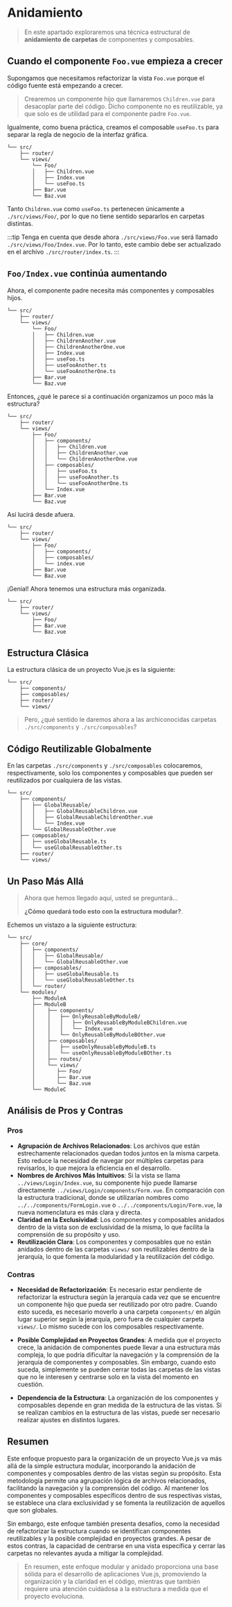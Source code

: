 # Anidamiento

>En este apartado exploraremos una técnica estructural de **anidamiento de carpetas** de componentes y composables.

## Cuando el componente `Foo.vue` empieza a crecer

Supongamos que necesitamos refactorizar la vista `Foo.vue` porque el código fuente está empezando a crecer.

>Crearemos un componente hijo que llamaremos `Children.vue` para desacoplar parte del código. Dicho componente no es reutilizable, ya que solo es de utilidad para el componente padre `Foo.vue`.

Igualmente, como buena práctica, creamos el composable `useFoo.ts` para separar la regla de negocio de la interfaz gráfica.

```sh{4,5,6,7}
└── src/
    ├── router/
    └── views/
        └── Foo/
        │   ├── Children.vue
        │   ├── Index.vue
        │   └── useFoo.ts
        ├── Bar.vue
        └── Baz.vue
```

Tanto `Children.vue` como `useFoo.ts` pertenecen únicamente a `./src/views/Foo/`, por lo que no tiene sentido separarlos en carpetas distintas.

:::tip
Tenga en cuenta que desde ahora `./src/views/Foo.vue` será llamado `./src/views/Foo/Index.vue`. Por lo tanto, este cambio debe ser actualizado en el archivo `./src/router/index.ts`.
:::

## `Foo/Index.vue` continúa aumentando

Ahora, el componente padre necesita más componentes y composables hijos.

```sh{6,7,10,11}
└── src/
    ├── router/
    └── views/
        └── Foo/
        │   ├── Children.vue
        │   ├── ChildrenAnother.vue
        │   ├── ChildrenAnotherOne.vue
        │   ├── Index.vue
        │   ├── useFoo.ts
        │   ├── useFooAnother.ts
        │   └── useFooAnotherOne.ts
        ├── Bar.vue
        └── Baz.vue
```

Entonces, ¿qué le parece si a continuación organizamos un poco más la estructura?

```sh{5,9}
└── src/
    ├── router/
    └── views/
        ├── Foo/
        │   ├── components/
        │   │   ├── Children.vue
        │   │   ├── ChildrenAnother.vue
        │   │   └── ChildrenAnotherOne.vue
        │   ├── composables/
        │   │   ├── useFoo.ts
        │   │   ├── useFooAnother.ts
        │   │   └── useFooAnotherOne.ts
        │   └── Index.vue
        ├── Bar.vue
        └── Baz.vue
```
Así lucirá desde afuera.

```sh{5,6}
└── src/
    ├── router/
    └── views/
        ├── Foo/
        │   ├── components/
        │   ├── composables/
        │   └── index.vue
        ├── Bar.vue
        └── Baz.vue
```

¡Genial! Ahora tenemos una estructura más organizada.

```sh{4}
└── src/
    ├── router/
    └── views/
        ├── Foo/
        ├── Bar.vue
        └── Baz.vue
```

## Estructura Clásica

La estructura clásica de un proyecto Vue.js es la siguiente:

```sh{2,3}
└── src/
    ├── components/
    ├── composables/
    ├── router/
    └── views/
```

>Pero, ¿qué sentido le daremos ahora a las archiconocidas carpetas `./src/components` y `./src/composables`?

## Código Reutilizable Globalmente

En las carpetas `./src/components` y `./src/composables` colocaremos, respectivamente, solo los componentes y composables que pueden ser reutilizados por cualquiera de las vistas.

```sh{3,4,5,6,7,9,10}
└── src/
    ├── components/
    │   ├── GlobalReusable/
    │   │   ├── GlobalReusableChildren.vue
    │   │   ├── GlobalReusableChildrenOther.vue
    │   │   └── Index.vue
    │   └── GlobalReusableOther.vue
    ├── composables/
    │   ├── useGlobalReusable.ts
    │   └── useGlobalReusableOther.ts
    ├── router/
    └── views/
```

## Un Paso Más Allá

>Ahora que hemos llegado aquí, usted se preguntará...
>
>**¿Cómo quedará todo esto con la estructura modular?**.

Echemos un vistazo a la siguiente estructura:

```sh{4,5,7,8,14,15,16,17,19,20}
└── src/
    ├── core/
    │   ├── components/
    │   │   ├── GlobalReusable/
    │   │   └── GlobalReusableOther.vue
    │   ├── composables/
    │   │   ├── useGlobalReusable.ts
    │   │   └── useGlobalReusableOther.ts
    │   └── router/    
    └── modules/
        ├── ModuleA
        ├── ModuleB
        │    ├── components/
        │    │   ├── OnlyReusableByModuleB/
        │    │   │   ├── OnlyReusableByModuleBChildren.vue
        │    │   │   └── Index.vue
        │    │   └── OnlyReusableByModuleBOther.vue
        │    ├── composables/
        │    │   ├── useOnlyReusableByModuleB.ts
        │    │   └── useOnlyReusableByModuleBOther.ts
        │    ├── routes/
        │    └── views/
        │       ├── Foo/
        │       ├── Bar.vue
        │       └── Baz.vue
        └── ModuleC
```

## Análisis de Pros y Contras

### Pros

- **Agrupación de Archivos Relacionados**: Los archivos que están estrechamente relacionados quedan todos juntos en la misma carpeta. Esto reduce la necesidad de navegar por múltiples carpetas para revisarlos, lo que mejora la eficiencia en el desarrollo.
- **Nombres de Archivos Más Intuitivos**: Si la vista se llama `../views/Login/Index.vue`, su componente hijo puede llamarse directamente `../views/Login/components/Form.vue`. En comparación con la estructura tradicional, donde se utilizarían nombres como `../../components/FormLogin.vue` o `../../components/Login/Form.vue`, la nueva nomenclatura es más clara y directa.
- **Claridad en la Exclusividad**: Los componentes y composables anidados dentro de la vista son de exclusividad de la misma, lo que facilita la comprensión de su propósito y uso.
- **Reutilización Clara**: Los componentes y composables que no están anidados dentro de las carpetas `views/` son reutilizables dentro de la jerarquía, lo que fomenta la modularidad y la reutilización del código.



### Contras

- **Necesidad de Refactorización**:  Es necesario estar pendiente de refactorizar la estructura según la jerarquía cada vez que se encuentre un componente hijo que pueda ser reutilizado por otro padre. Cuando esto suceda, es necesario moverlo a una carpeta `components/` en algún lugar superior según la jerarquía, pero fuera de cualquier carpeta `views/`. Lo mismo sucede con los composables respectivamente.

- **Posible Complejidad en Proyectos Grandes**: A medida que el proyecto crece, la anidación de componentes puede llevar a una estructura más compleja, lo que podría dificultar la navegación y la comprensión de la jerarquía de componentes y composables. Sin embargo, cuando esto suceda, simplemente se pueden cerrar todas las carpetas de las vistas que no le interesen y centrarse solo en la vista del momento en cuestión.

- **Dependencia de la Estructura**: La organización de los componentes y composables depende en gran medida de la estructura de las vistas. Si se realizan cambios en la estructura de las vistas, puede ser necesario realizar ajustes en distintos lugares.


## Resumen

Este enfoque propuesto para la organización de un proyecto Vue.js va más allá de la simple estructura modular, incorporando la anidación de componentes y composables dentro de las vistas según su propósito. Esta metodología permite una agrupación lógica de archivos relacionados, facilitando la navegación y la comprensión del código. Al mantener los componentes y composables específicos dentro de sus respectivas vistas, se establece una clara exclusividad y se fomenta la reutilización de aquellos que son globales.

Sin embargo, este enfoque también presenta desafíos, como la necesidad de refactorizar la estructura cuando se identifican componentes reutilizables y la posible complejidad en proyectos grandes. A pesar de estos contras, la capacidad de centrarse en una vista específica y cerrar las carpetas no relevantes ayuda a mitigar la complejidad.

>En resumen, este enfoque modular y anidado proporciona una base sólida para el desarrollo de aplicaciones Vue.js, promoviendo la organización y la claridad en el código, mientras que también requiere una atención cuidadosa a la estructura a medida que el proyecto evoluciona.
